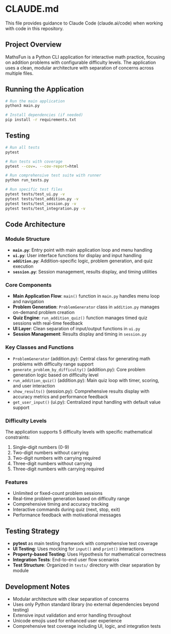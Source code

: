 # CLAUDE.md

This file provides guidance to Claude Code (claude.ai/code) when working with code in this repository.

## Project Overview

MathsFun is a Python CLI application for interactive math practice, focusing on addition problems with configurable difficulty levels. The application uses a clean, modular architecture with separation of concerns across multiple files.

## Running the Application

```bash
# Run the main application
python3 main.py

# Install dependencies (if needed)
pip install -r requirements.txt
```

## Testing

```bash
# Run all tests
pytest

# Run tests with coverage
pytest --cov=. --cov-report=html

# Run comprehensive test suite with runner
python run_tests.py

# Run specific test files
pytest tests/test_ui.py -v
pytest tests/test_addition.py -v
pytest tests/test_session.py -v
pytest tests/test_integration.py -v
```

## Code Architecture

### Module Structure

- **`main.py`**: Entry point with main application loop and menu handling
- **`ui.py`**: User interface functions for display and input handling
- **`addition.py`**: Addition-specific logic, problem generation, and quiz execution
- **`session.py`**: Session management, results display, and timing utilities

### Core Components

- **Main Application Flow**: `main()` function in `main.py` handles menu loop and navigation
- **Problem Generation**: `ProblemGenerator` class in `addition.py` manages on-demand problem creation
- **Quiz Engine**: `run_addition_quiz()` function manages timed quiz sessions with real-time feedback
- **UI Layer**: Clean separation of input/output functions in `ui.py`
- **Session Management**: Results display and timing in `session.py`

### Key Classes and Functions

- `ProblemGenerator` (addition.py): Central class for generating math problems with difficulty range support
- `generate_problem_by_difficulty()` (addition.py): Core problem generation logic based on difficulty level
- `run_addition_quiz()` (addition.py): Main quiz loop with timer, scoring, and user interaction
- `show_results()` (session.py): Comprehensive results display with accuracy metrics and performance feedback
- `get_user_input()` (ui.py): Centralized input handling with default value support

### Difficulty Levels

The application supports 5 difficulty levels with specific mathematical constraints:
1. Single-digit numbers (0-9)
2. Two-digit numbers without carrying
3. Two-digit numbers with carrying required
4. Three-digit numbers without carrying
5. Three-digit numbers with carrying required

### Features

- Unlimited or fixed-count problem sessions
- Real-time problem generation based on difficulty range
- Comprehensive timing and accuracy tracking
- Interactive commands during quiz (next, stop, exit)
- Performance feedback with motivational messages

## Testing Strategy

- **pytest** as main testing framework with comprehensive test coverage
- **UI Testing**: Uses mocking for `input()` and `print()` interactions
- **Property-based Testing**: Uses Hypothesis for mathematical correctness
- **Integration Tests**: End-to-end user flow scenarios
- **Test Structure**: Organized in `tests/` directory with clear separation by module

## Development Notes

- Modular architecture with clear separation of concerns
- Uses only Python standard library (no external dependencies beyond testing)
- Extensive input validation and error handling throughout
- Unicode emojis used for enhanced user experience
- Comprehensive test coverage including UI, logic, and integration tests